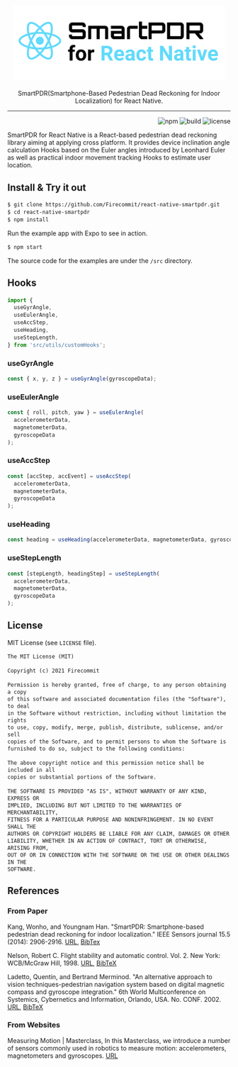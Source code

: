 <p align="center">
  <img alt="react-native-smartpdr" src="./assets/react-native-smartpdr-logo.png" width=480>
</p>
<p style="margin-top:20px" align="center">
  SmartPDR(Smartphone-Based Pedestrian Dead Reckoning for Indoor Localization) for React Native.<br/>
</p>

---

<p align="right">
  <img alt="npm" src="https://img.shields.io/badge/npm-7.11.1-blue" />
  <img alt="build" src="https://img.shields.io/badge/build-unknown-lightgrey" />
  <img alt="license" src="https://img.shields.io/badge/license-MIT-green" />
</p>

SmartPDR for React Native is a React-based pedestrian dead reckoning library aiming at applying cross platform.
It provides device inclination angle calculation Hooks based on the Euler angles introduced by Leonhard Euler as well as practical indoor movement tracking Hooks to estimate user location.

## Install & Try it out

```sh
$ git clone https://github.com/Firecommit/react-native-smartpdr.git
$ cd react-native-smartpdr
$ npm install
```

Run the example app with Expo to see in action.

```sh
$ npm start
```

The source code for the examples are under the `/src` directory.

## Hooks

```js
import {
  useGyrAngle,
  useEulerAngle,
  useAccStep,
  useHeading,
  useStepLength,
} from 'src/utils/customHooks';
```

### useGyrAngle

```js
const { x, y, z } = useGyrAngle(gyroscopeData);
```

### useEulerAngle

```js
const { roll, pitch, yaw } = useEulerAngle(
  accelerometerData,
  magnetometerData,
  gyroscopeData
);
```

### useAccStep

```js
const [accStep, accEvent] = useAccStep(
  accelerometerData,
  magnetometerData,
  gyroscopeData
);
```

### useHeading

```js
const heading = useHeading(accelerometerData, magnetometerData, gyroscopeData);
```

### useStepLength

```js
const [stepLength, headingStep] = useStepLength(
  accelerometerData,
  magnetometerData,
  gyroscopeData
);
```

## License

MIT License (see `LICENSE` file).

```
The MIT License (MIT)

Copyright (c) 2021 Firecommit

Permission is hereby granted, free of charge, to any person obtaining a copy
of this software and associated documentation files (the "Software"), to deal
in the Software without restriction, including without limitation the rights
to use, copy, modify, merge, publish, distribute, sublicense, and/or sell
copies of the Software, and to permit persons to whom the Software is
furnished to do so, subject to the following conditions:

The above copyright notice and this permission notice shall be included in all
copies or substantial portions of the Software.

THE SOFTWARE IS PROVIDED "AS IS", WITHOUT WARRANTY OF ANY KIND, EXPRESS OR
IMPLIED, INCLUDING BUT NOT LIMITED TO THE WARRANTIES OF MERCHANTABILITY,
FITNESS FOR A PARTICULAR PURPOSE AND NONINFRINGEMENT. IN NO EVENT SHALL THE
AUTHORS OR COPYRIGHT HOLDERS BE LIABLE FOR ANY CLAIM, DAMAGES OR OTHER
LIABILITY, WHETHER IN AN ACTION OF CONTRACT, TORT OR OTHERWISE, ARISING FROM,
OUT OF OR IN CONNECTION WITH THE SOFTWARE OR THE USE OR OTHER DEALINGS IN THE
SOFTWARE.
```

## References

### From Paper

Kang, Wonho, and Youngnam Han. "SmartPDR: Smartphone-based pedestrian dead reckoning for indoor localization." IEEE Sensors journal 15.5 (2014): 2906-2916. [URL](https://ieeexplore.ieee.org/abstract/document/6987239), [BibTex](https://scholar.googleusercontent.com/scholar.bib?q=info:QYXi1-SzlfcJ:scholar.google.com/&output=citation&scisdr=CgX2mC7sEKGE4BtzygI:AAGBfm0AAAAAYPJ20gIpTV-JX0YN46W2WXFj5lAVAPSH&scisig=AAGBfm0AAAAAYPJ20nzzmWdiJwKnY2vxguetleHY_6kM&scisf=4&ct=citation&cd=-1&hl=ja)

Nelson, Robert C. Flight stability and automatic control. Vol. 2. New York: WCB/McGraw Hill, 1998. [URL](https://www.academia.edu/download/60466651/Flight_Stability_and_Automatic_Control20190902-80669-149kism.pdf), [BibTeX](https://scholar.googleusercontent.com/scholar.bib?q=info:p_pYM2FDW64J:scholar.google.com/&output=citation&scisdr=CgX2mC7sENC_rxd_HxQ:AAGBfm0AAAAAYPJ6BxQek_6v6m4nqZayZWm_F1Q8-vHH&scisig=AAGBfm0AAAAAYPJ6B5g4WffUCq034iVKKtWCZfwv2a3c&scisf=4&ct=citation&cd=-1&hl=ja)

Ladetto, Quentin, and Bertrand Merminod. "An alternative approach to vision techniques-pedestrian navigation system based on digital magnetic compass and gyroscope integration." 6th World Multiconference on Systemics, Cybernetics and Information, Orlando, USA. No. CONF. 2002. [URL](https://infoscience.epfl.ch/record/29193), [BibTeX](https://scholar.googleusercontent.com/scholar.bib?q=info:5pNywPPZF0wJ:scholar.google.com/&output=citation&scisdr=CgX2mC7sEKGE4BuZQdQ:AAGBfm0AAAAAYPKcWdQCeDlj-SS1lKf398l1nn6Qxtpr&scisig=AAGBfm0AAAAAYPKcWR6Pg-nR2E79ZFIavxbr5s-T9BLZ&scisf=4&ct=citation&cd=-1&hl=ja)

### From Websites

Measuring Motion | Masterclass, In this Masterclass, we introduce a number of sensors commonly used in robotics to measure motion: accelerometers, magnetometers and gyroscopes. [URL](https://robotacademy.net.au/masterclass/measuring-motion/)
